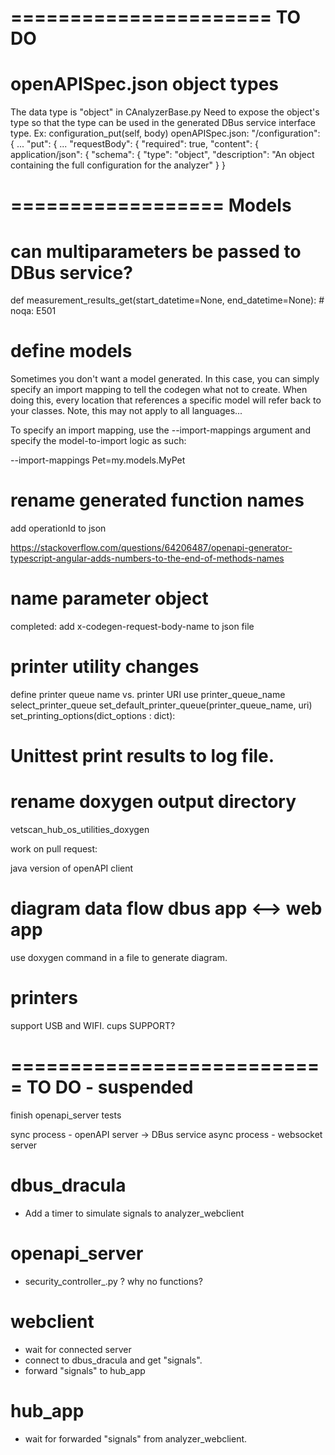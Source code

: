 ======================
	TO DO
======================

openAPISpec.json object types
================================
The data type is "object" in CAnalyzerBase.py
Need to expose the object's type so that the type can be 
used in the generated DBus service interface type.
Ex: configuration_put(self, body)
openAPISpec.json:
        "/configuration": {
        ...
            "put": {
        	...
        	"requestBody": {
                    "required": true,
                    "content": {
			application/json": {
                            "schema": {
                                "type": "object",
                                "description": "An object containing the full configuration for the analyzer"
                            }
                        }

==================
Models
==================

can multiparameters be passed to DBus service?
======================================================
def measurement_results_get(start_datetime=None, end_datetime=None):  # noqa: E501

define models
==================
Sometimes you don't want a model generated.
 In this case, you can simply specify an import mapping
  to tell the codegen what not to create.
   When doing this, every location that references a specific model
    will refer back to your classes.
     Note, this may not apply to all languages...

To specify an import mapping,
 use the --import-mappings argument and
  specify the model-to-import logic as such:

--import-mappings Pet=my.models.MyPet


rename generated function names
===================================
add operationId to json

https://stackoverflow.com/questions/64206487/openapi-generator-typescript-angular-adds-numbers-to-the-end-of-methods-names

name parameter object
===========================
completed: add x-codegen-request-body-name to json file
  


printer utility changes
============================
define printer queue name vs. printer URI
use printer_queue_name
select_printer_queue
set_default_printer_queue(printer_queue_name, uri)
set_printing_options(dict_options : dict):

Unittest print results to log file.
========================================

rename doxygen output directory
====================================
  vetscan_hub_os_utilities_doxygen

work on pull request:

java version of openAPI client


diagram data flow dbus app <--> web app
========================================
  use doxygen command in a file to generate diagram.




printers
==================
  support USB and WIFI.
  cups SUPPORT?

===========================
	TO DO - suspended
===========================
finish openapi_server tests



sync process - openAPI server -> DBus service
async process - websocket server

dbus_dracula
==================
* Add a timer to simulate signals to analyzer_webclient

openapi_server
==================
* security_controller_.py ? why no functions?


webclient
==================
* wait for connected server
* connect to dbus_dracula and get "signals".
* forward "signals" to hub_app

hub_app
===================
* wait for forwarded "signals" from analyzer_webclient.



